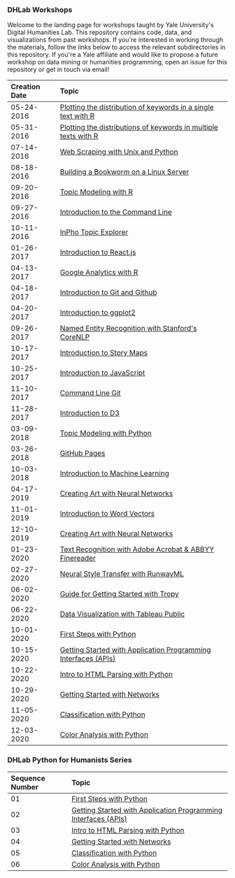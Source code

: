 <!--[![Stories in Ready](https://badge.waffle.io/YaleDHLab/lab-workshops.png?label=ready&title=Ready)](https://waffle.io/YaleDHLab/lab-workshops)-->

### DHLab Workshops

Welcome to the landing page for workshops taught by Yale University's Digital Humanities Lab. This repository contains code, data, and visualizations from past workshops. If you're interested in working through the materials, follow the links below to access the relevant subdirectories in this repository. If you're a Yale affiliate and would like to propose a future workshop on data mining or humanities programming, open an issue for this repository or get in touch via email!

Creation Date | Topic |
:-------------- |:-------------
05-24-2016 | [Plotting the distribution of keywords in a single text with R](https://github.com/YaleDHLab/lab-workshops/tree/master/greek-text-analysis/single-text)
05-31-2016 | [Plotting the distributions of keywords in multiple texts with R](https://github.com/YaleDHLab/lab-workshops/tree/master/greek-text-analysis/multiple-texts)
07-14-2016 | [Web Scraping with Unix and Python](https://github.com/YaleDHLab/lab-workshops/tree/master/web-scraping)
08-18-2016 | [Building a Bookworm on a Linux Server](https://github.com/YaleDHLab/lab-workshops/tree/master/bookworm)
09-20-2016 | [Topic Modeling with R](https://github.com/YaleDHLab/lab-workshops/tree/master/rstudio-dfrtopics)
09-27-2016 | [Introduction to the Command Line](https://github.com/YaleDHLab/lab-workshops/tree/master/command-line)
10-11-2016 | [InPho Topic Explorer](https://github.com/YaleDHLab/lab-workshops/tree/master/inpho-topic-explorer)
01-26-2017 | [Introduction to React.js](https://github.com/YaleDHLab/lab-workshops/tree/master/react)
04-13-2017 | [Google Analytics with R](https://github.com/YaleDHLab/lab-workshops/tree/master/google-analytics)
04-18-2017 | [Introduction to Git and Github](https://github.com/YaleDHLab/lab-workshops/tree/master/intro-to-git)
04-20-2017 | [Introduction to ggplot2](https://github.com/YaleDHLab/lab-workshops/tree/master/intro-to-ggplot)
09-26-2017 | [Named Entity Recognition with Stanford's CoreNLP](https://github.com/YaleDHLab/lab-workshops/tree/master/named-entity-recognition)
10-17-2017 | [Introduction to Story Maps](https://github.com/YaleDHLab/lab-workshops/blob/master/story-maps)
10-25-2017 | [Introduction to JavaScript](https://github.com/YaleDHLab/lab-workshops/blob/master/intro-to-javascript)
11-10-2017 | [Command Line Git](https://github.com/YaleDHLab/lab-workshops/blob/master/command-line-git)
11-28-2017 | [Introduction to D3](https://github.com/YaleDHLab/lab-workshops/blob/master/intro-to-d3)
03-09-2018 | [Topic Modeling with Python](https://github.com/YaleDHLab/lab-workshops/blob/master/topic-modeling-python)
03-26-2018 | [GitHub Pages](https://github.com/YaleDHLab/lab-workshops/blob/master/github-pages/README.md)
10-03-2018 | [Introduction to Machine Learning](https://github.com/YaleDHLab/lab-workshops/blob/master/machine-learning)
04-17-2019 | [Creating Art with Neural Networks](https://github.com/YaleDHLab/lab-workshops/blob/master/generative-art/README.md)
11-01-2019 | [Introduction to Word Vectors](https://github.com/YaleDHLab/lab-workshops/tree/master/word-vectors)
12-10-2019 | [Creating Art with Neural Networks](https://github.com/YaleDHLab/lab-workshops/blob/master/generative-art/README.md)
01-23-2020 | [Text Recognition with Adobe Acrobat & ABBYY Finereader](https://joshuadull.github.io/Text-Recognition-Introduction/)
02-27-2020 | [Neural Style Transfer with RunwayML](https://github.com/YaleDHLab/lab-workshops/tree/master/neural-style-transfer)
06-02-2020 | [Guide for Getting Started with Tropy](https://github.com/YaleDHLab/lab-workshops/blob/master/portable-tropy/README.md)
06-22-2020 | [Data Visualization with Tableau Public](https://github.com/YaleDHLab/lab-workshops/blob/master/tableau/README.md)
10-01-2020 | [First Steps with Python](https://github.com/YaleDHLab/lab-workshops/tree/master/first-steps-with-python)
10-15-2020 | [Getting Started with Application Programming Interfaces (APIs)](https://colab.research.google.com/drive/1R7hckc1-Rm34zFlUBg0-pKWF3zOawYS0?usp=sharing)
10-22-2020 | [Intro to HTML Parsing with Python](https://colab.research.google.com/drive/1r3SJQbE0NFcyl6GkVK3IvajXoAt_3lsF?usp=sharing)
10-29-2020 | [Getting Started with Networks](https://github.com/YaleDHLab/lab-workshops/tree/master/networks)
11-05-2020 | [Classification with Python](https://colab.research.google.com/drive/1toV8HrDatNKsJBxgwiI1dg3Z9C0DDlZ7?usp=sharing)
12-03-2020 | [Color Analysis with Python](https://colab.research.google.com/drive/1q1za7RkX5Fm70dv_ZTPrlad3_ww7zvcZ?usp=sharing)

### DHLab Python for Humanists Series
Sequence Number | Topic |
:-------------- |:-------------
01 | [First Steps with Python](https://github.com/YaleDHLab/lab-workshops/tree/master/first-steps-with-python)
02 | [Getting Started with Application Programming Interfaces (APIs)](https://colab.research.google.com/drive/1R7hckc1-Rm34zFlUBg0-pKWF3zOawYS0?usp=sharing)
03 | [Intro to HTML Parsing with Python](https://colab.research.google.com/drive/1r3SJQbE0NFcyl6GkVK3IvajXoAt_3lsF?usp=sharing)
04 | [Getting Started with Networks](https://github.com/YaleDHLab/lab-workshops/tree/master/networks)
05 | [Classification with Python](https://colab.research.google.com/drive/1toV8HrDatNKsJBxgwiI1dg3Z9C0DDlZ7?usp=sharing)
06 | [Color Analysis with Python](https://colab.research.google.com/drive/1q1za7RkX5Fm70dv_ZTPrlad3_ww7zvcZ?usp=sharing)